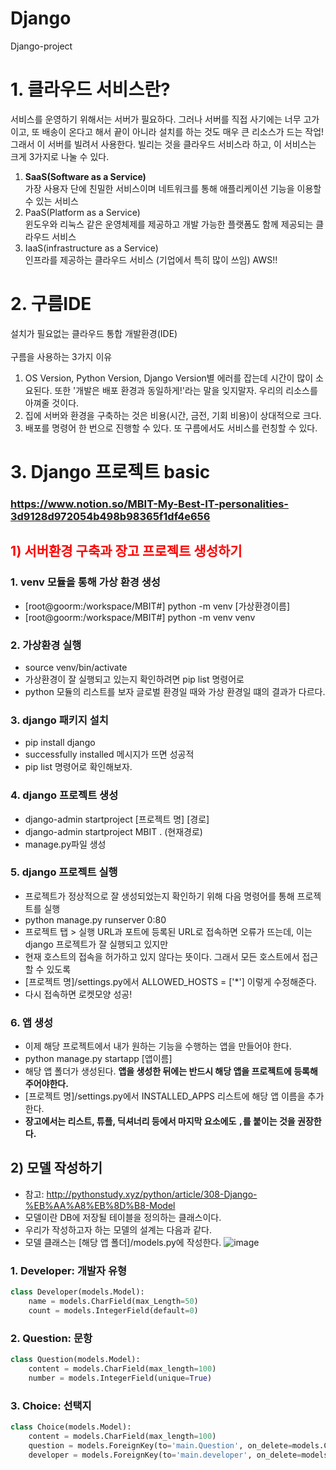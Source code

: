 # Django
Django-project

# 1. 클라우드 서비스란?
서비스를 운영하기 위해서는 서버가 필요하다. 그러나 서버를 직접 사기에는 너무 고가이고, 또 배송이 온다고 해서 끝이 아니라 설치를 하는 것도 매우 큰 리소스가 드는 작업! 그래서 이 서버를 빌려서 사용한다. 빌리는 것을 클라우드 서비스라 하고, 이 서비스는 크게 3가지로 나눌 수 있다.

1. **SaaS(Software as a Service)**<br>
가장 사용자 단에 친밀한 서비스이며 네트워크를 통해 애플리케이션 기능을 이용할 수 있는 서비스
2. PaaS(Platform as a Service)<br>
윈도우와 리눅스 같은 운영체제를 제공하고 개발 가능한 플랫폼도 함께 제공되는 클라우드 서비스
3. IaaS(infrastructure as a Service)<br>
인프라를 제공하는 클라우드 서비스 (기업에서 특히 많이 쓰임) AWS!! 

# 2. 구름IDE
설치가 필요없는 클라우드 통합 개발환경(IDE)<br><br>
구름을 사용하는 3가지 이유
1. OS Version, Python Version, Django Version별 에러를 잡는데 시간이 많이 소요된다. 또한 '개발은 배포 환경과 동일하게!'라는 말을 잊지말자. 우리의 리소스를 아껴줄 것이다.
2. 집에 서버와 환경을 구축하는 것은 비용(시간, 금전, 기회 비용)이 상대적으로 크다.
3. 배포를 명령어 한 번으로 진행할 수 있다. 또 구름에서도 서비스를 런칭할 수 있다.

# 3. Django 프로젝트 basic
### https://www.notion.so/MBIT-My-Best-IT-personalities-3d9128d972054b498b98365f1df4e656

## <p style="color:red;"> 1) 서버환경 구축과 장고 프로젝트 생성하기 </p>
### 1. venv 모듈을 통해 가상 환경 생성
- [root@goorm:/workspace/MBIT#] python -m venv [가상환경이름]
- [root@goorm:/workspace/MBIT#] python -m venv venv

### 2. 가상환경 실행
- source venv/bin/activate
- 가상환경이 잘 실행되고 있는지 확인하려면 pip list 명령어로
- python 모듈의 리스트를 보자 글로벌 환경일 때와 가상 환경일 떄의 결과가 다르다.

### 3. django 패키지 설치
- pip install django
- successfully installed 메시지가 뜨면 성공적
- pip list 명령어로 확인해보자.

### 4. django 프로젝트 생성
- django-admin startproject [프로젝트 명] [경로]
- django-admin startproject MBIT . (현재경로)
- manage.py파일 생성

### 5. django 프로젝트 실행
- 프로젝트가 정상적으로 잘 생성되었는지 확인하기 위해 다음 명령어를 통해 프로젝트를 실행
- python manage.py runserver 0:80
- 프로젝트 탭 > 실행 URL과 포트에 등록된 URL로 접속하면 오류가 뜨는데, 이는 django 프로젝트가 잘 실행되고 있지만
- 현재 호스트의 접속을 허가하고 있지 않다는 뜻이다. 그래서 모든 호스트에서 접근할 수 있도록
- [프로젝트 명]/settings.py에서 ALLOWED_HOSTS = ['\*'] 이렇게 수정해준다.
- 다시 접속하면 로켓모양 성공!

### 6. 앱 생성
- 이제 해당 프로젝트에서 내가 원하는 기능을 수행하는 앱을 만들어야 한다. 
- python manage.py startapp [앱이름]
- 해당 앱 폴더가 생성된다. **앱을 생성한 뒤에는 반드시 해당 앱을 프로젝트에 등록해 주어야한다.**
- [프로젝트 명]/settings.py에서 INSTALLED_APPS 리스트에 해당 앱 이름을 추가한다.
- **장고에서는 리스트, 튜플, 딕셔너리 등에서 마지막 요소에도 <code>,</code>를 붙이는 것을 권장한다.**

## 2) 모델 작성하기 
- 참고: http://pythonstudy.xyz/python/article/308-Django-%EB%AA%A8%EB%8D%B8-Model
- 모델이란 DB에 저장될 테이블을 정의하는 클래스이다.
- 우리가 작성하고자 하는 모델의 설계는 다음과 같다.
- 모델 클래스는 [해당 앱 폴더]/models.py에 작성한다.
![image](https://user-images.githubusercontent.com/79825411/110242154-1b04fb80-7f98-11eb-8974-d4a0c55bb737.png)

### 1. Developer: 개발자 유형
```python
class Developer(models.Model):
    name = models.CharField(max_Length=50)
    count = models.IntegerField(default=0)
```

### 2. Question: 문항
```python
class Question(models.Model):
    content = models.CharField(max_length=100)
    number = models.IntegerField(unique=True)
```

### 3. Choice: 선택지
```python
class Choice(models.Model):
    content = models.CharField(max_length=100)
    question = models.ForeignKey(to='main.Question', on_delete=models.CASCADE)
    developer = models.ForeignKey(to='main.developer', on_delete=models.CASCADE, null=True)
```



